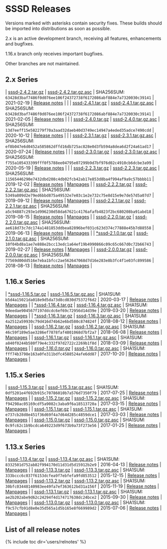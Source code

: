 # SSSD Releases

Versions marked with asterisks contain security fixes. These builds should be imported into distributions as soon as possible.

2.x is an active development branch, receiving all features, enhancements and bugfixes.

1.16.x branch only receives important bugfixes.

Other branches are not maintained.

## 2.x Series

| [sssd-2.4.2.tar.gz](https://github.com/SSSD/sssd/releases/download/2.4.2/sssd-2.4.2.tar.gz)        | [sssd-2.4.2.tar.gz.asc](https://github.com/SSSD/sssd/releases/download/2.4.2/sssd-2.4.2.tar.gz.asc)      | SHA256SUM: `63428d3baf7486f0d076ee106f24372738f6172086abf884e7a7320030c39141` | 2021-02-19 | [Release notes](relnotes/notes_2_4_2) | |
| [sssd-2.4.1.tar.gz](https://github.com/SSSD/sssd/releases/download/2.4.1/sssd-2.4.1.tar.gz)        | [sssd-2.4.1.tar.gz.asc](https://github.com/SSSD/sssd/releases/download/2.4.1/sssd-2.4.1.tar.gz.asc)      | SHA256SUM: `63428d3baf7486f0d076ee106f24372738f6172086abf884e7a7320030c39141` | 2021-02-05 | [Release notes](relnotes/notes_2_4_1) | |
| [sssd-2.4.0.tar.gz](https://github.com/SSSD/sssd/releases/download/sssd-2_4_0/sssd-2.4.0.tar.gz)   | [sssd-2.4.0.tar.gz.asc](https://github.com/SSSD/sssd/releases/download/sssd-2_4_0/sssd-2.4.0.tar.gz.asc) | SHA256SUM: `13d7eeff15e582279f70a3aad32daeb40d3749ec14947a4eded35adce7490cdd` | 2020-10-12 | [Release notes](relnotes/notes_2_4_0) | |
| [sssd-2.3.1.tar.gz](https://github.com/SSSD/sssd/releases/download/sssd-2_3_1/sssd-2.3.1.tar.gz)   | [sssd-2.3.1.tar.gz.asc](https://github.com/SSSD/sssd/releases/download/sssd-2_3_1/sssd-2.3.1.tar.gz.asc) | SHA256SUM: `ef8b047e6d0452a585862dffd16db725ac828e0d3fb594a8dea6d2f24a61ad17` | 2020-07-24 | [Release notes](relnotes/notes_2_3_1) | |
| [sssd-2.3.0.tar.gz](https://github.com/SSSD/sssd/releases/download/sssd-2_3_0/sssd-2.3.0.tar.gz)   | [sssd-2.3.0.tar.gz.asc](https://github.com/SSSD/sssd/releases/download/sssd-2_3_0/sssd-2.3.0.tar.gz.asc) | SHA256SUM: `f755a105433399fff0f5788ee04795e07299b9d7bf976d02c4910cb6dcbe3a99` | 2020-05-19 | [Release notes](relnotes/notes_2_3_0) | |
| [sssd-2.2.3.tar.gz](https://github.com/SSSD/sssd/releases/download/sssd-2_2_3/sssd-2.2.3.tar.gz)   | [sssd-2.2.3.tar.gz.asc](https://github.com/SSSD/sssd/releases/download/sssd-2_2_3/sssd-2.2.3.tar.gz.asc) | SHA256SUM: `11565446290e7432dbd208c4db02fcb42ab17e853d8ba4f994af9a9c57bbbb11` | 2019-12-02 | [Release notes](relnotes/notes_2_2_3) | [Manpages](http://mzidek.fedorapeople.org/sssd/2.2.3/man/)  |
| [sssd-2.2.2.tar.gz](https://github.com/SSSD/sssd/releases/download/sssd-2_2_2/sssd-2.2.2.tar.gz)   | [sssd-2.2.2.tar.gz.asc](https://github.com/SSSD/sssd/releases/download/sssd-2_2_2/sssd-2.2.2.tar.gz.asc) | SHA256SUM: `5349a809d2e79ed6bbd875a49532e7e03c1e2e732c75e8d15e9e7de57d5a07d7` | 2019-09-12 | [Release notes](relnotes/notes_2_2_2) | [Manpages](http://mzidek.fedorapeople.org/sssd/2.2.2/man/)  |
| [sssd-2.2.1.tar.gz](https://github.com/SSSD/sssd/releases/download/sssd-2_2_1/sssd-2.2.1.tar.gz)   | [sssd-2.2.1.tar.gz.asc](https://github.com/SSSD/sssd/releases/download/sssd-2_2_1/sssd-2.2.1.tar.gz.asc) | SHA256SUM: `a5c94887c293e1d996230d58da67621c4176afafb4823f2bc680208ba91abd18` | 2019-08-15 | [Release notes](relnotes/notes_2_2_1) | [Manpages](http://mzidek.fedorapeople.org/sssd/2.2.1/man/)  |
| [sssd-2.2.0.tar.gz](https://github.com/SSSD/sssd/releases/download/sssd-2_2_0/sssd-2.2.0.tar.gz)   | [sssd-2.2.0.tar.gz.asc](https://github.com/SSSD/sssd/releases/download/sssd-2_2_0/sssd-2.2.0.tar.gz.asc) | SHA256SUM: `ae618d73c7dc174a1481853ddbea82896bef031c623d374c77888e45b7d88558` | 2019-06-13 | [Release notes](relnotes/notes_2_2_0) | [Manpages](http://jhrozek.fedorapeople.org/sssd/2.2.0/man/) |
| [\*sssd-2.1.0.tar.gz](https://github.com/SSSD/sssd/releases/download/sssd-2_1_0/sssd-2.1.0.tar.gz) | [sssd-2.1.0.tar.gz.asc](https://github.com/SSSD/sssd/releases/download/sssd-2_1_0/sssd-2.1.0.tar.gz.asc) | SHA256SUM: `10f04bd8a1ae7e888e2bcc13edc1a64ef19b4990866c09c65c667d0c72b66743` | 2019-02-27 | [Release notes](relnotes/notes_2_1_0) | [Manpages](http://jhrozek.fedorapeople.org/sssd/2.1.0/man/) |
| [sssd-2.0.0.tar.gz](https://github.com/SSSD/sssd/releases/download/sssd-2_0_0/sssd-2.0.0.tar.gz)   | [sssd-2.0.0.tar.gz.asc](https://github.com/SSSD/sssd/releases/download/sssd-2_0_0/sssd-2.0.0.tar.gz.asc) | SHA256SUM: `77569d00dd516e7eba1bfcc2ae562647068d7d16e283e8b3fc4f1e03fc899586` | 2018-08-13 | [Release notes](relnotes/notes_2_0_0) | [Manpages](http://jhrozek.fedorapeople.org/sssd/2.0.0/man/) |

## 1.16.x Series

| [\*sssd-1.16.5.tar.gz](https://github.com/SSSD/sssd/releases/download/sssd-1_16_5/sssd-1.16.5.tar.gz) | [sssd-1.16.5.tar.gz.asc](https://github.com/SSSD/sssd/releases/download/sssd-1_16_5/sssd-1.16.5.tar.gz.asc) | SHA1SUM: `b5d4a15021da018e9d5da73d8cd830d75372f6d2` | 2020-03-17 | [Release notes](relnotes/notes_1_16_5) | [Manpages](http://mzidek.fedorapeople.org/sssd/1.16.5/man/)  |
| [\*sssd-1.16.4.tar.gz](https://github.com/SSSD/sssd/releases/download/sssd-1_16_4/sssd-1.16.4.tar.gz) | [sssd-1.16.4.tar.gz.asc](https://github.com/SSSD/sssd/releases/download/sssd-1_16_4/sssd-1.16.4.tar.gz.asc) | SHA1SUM: `9deedae904567f197ddcdc6ef69c72956d14d39e` | 2019-03-20 | [Release notes](relnotes/notes_1_16_4) | [Manpages](http://jhrozek.fedorapeople.org/sssd/1.16.4/man/) |
| [\*sssd-1.16.3.tar.gz](https://github.com/SSSD/sssd/releases/download/sssd-1_16_3/sssd-1.16.3.tar.gz) | [sssd-1.16.3.tar.gz.asc](https://github.com/SSSD/sssd/releases/download/sssd-1_16_3/sssd-1.16.3.tar.gz.asc) | SHA1SUM: `4a2512a59930c79d416d74b62e6bd580c874824f` | 2018-08-12 | [Release notes](relnotes/notes_1_16_3) | [Manpages](http://jhrozek.fedorapeople.org/sssd/1.16.3/man/) |
| [sssd-1.16.2.tar.gz](https://github.com/SSSD/sssd/releases/download/sssd-1_16_2/sssd-1.16.2.tar.gz)   | [sssd-1.16.2.tar.gz.asc](https://github.com/SSSD/sssd/releases/download/sssd-1_16_2/sssd-1.16.2.tar.gz.asc) | SHA1SUM: `46c59f189e5ae3286ef7878faf4801068d7bf2a7` | 2018-06-08 | [Release notes](relnotes/notes_1_16_2) | [Manpages](http://jhrozek.fedorapeople.org/sssd/1.16.2/man/) |
| [sssd-1.16.1.tar.gz](https://github.com/SSSD/sssd/releases/download/sssd-1_16_1/sssd-1.16.1.tar.gz)   | [sssd-1.16.1.tar.gz.asc](https://github.com/SSSD/sssd/releases/download/sssd-1_16_1/sssd-1.16.1.tar.gz.asc) | SHA1SUM: `a840f0244b580f79e4c332f97d2722c2269b1f8d` | 2018-03-09 | [Release notes](relnotes/notes_1_16_1) | [Manpages](http://jhrozek.fedorapeople.org/sssd/1.16.1/man/) |
| [*sssd-1.16.0.tar.gz*](https://github.com/SSSD/sssd/releases/download/sssd-1_16_0/sssd-1.16.0.tar.gz) | [sssd-1.16.0.tar.gz.asc](https://github.com/SSSD/sssd/releases/download/sssd-1_16_0/sssd-1.16.0.tar.gz.asc) | SHA1SUM: `fff74b3798e163a0fe311bdfc4588524afe6dd87` | 2017-10-20 | [Release notes](relnotes/notes_1_16_0) | [Manpages](http://jhrozek.fedorapeople.org/sssd/1.16.0/man/) |

## 1.15.x Series

| [sssd-1.15.3.tar.gz](https://github.com/SSSD/sssd/releases/download/sssd-1_15_3/sssd-1.15.3.tar.gz) | [sssd-1.15.3.tar.gz.asc](https://github.com/SSSD/sssd/releases/download/sssd-1_15_3/sssd-1.15.3.tar.gz.asc) | SHA1SUM: `0df5201e4f692b915c70786010b7a576d7350f79` | 2017-07-25 | [Release notes](relnotes/notes_1_15_3) | [Manpages](http://jhrozek.fedorapeople.org/sssd/1.15.3/man/) |
| [sssd-1.15.2.tar.gz](https://github.com/SSSD/sssd/releases/download/sssd-1_15_2/sssd-1.15.2.tar.gz) | [sssd-1.15.2.tar.gz.asc](https://github.com/SSSD/sssd/releases/download/sssd-1_15_2/sssd-1.15.2.tar.gz.asc) | SHA1SUM: `f94298ac05169cdf5a9082c3aba9f6a18513720a` | 2017-03-15 | [Release notes](relnotes/notes_1_15_2) | [Manpages](http://jhrozek.fedorapeople.org/sssd/1.15.2/man/) |
| [sssd-1.15.1.tar.gz](https://github.com/SSSD/sssd/releases/download/sssd-1_15_1/sssd-1.15.1.tar.gz) | [sssd-1.15.1.tar.gz.asc](https://github.com/SSSD/sssd/releases/download/sssd-1_15_1/sssd-1.15.1.tar.gz.asc) | SHA1SUM: `e737cb28d8e451f36d69f4a7d64d285c4859dce1` | 2017-03-03 | [Release notes](relnotes/notes_1_15_1) | [Manpages](http://jhrozek.fedorapeople.org/sssd/1.15.1/man/) |
| [sssd-1.15.0.tar.gz](https://github.com/SSSD/sssd/releases/download/sssd-1_15_0/sssd-1.15.0.tar.gz) | [sssd-1.15.0.tar.gz.asc](https://github.com/SSSD/sssd/releases/download/sssd-1_15_0/sssd-1.15.0.tar.gz.asc) | SHA1SUM: `0c9fc62c1b9bcdca649223d9f673b9a73f273e56` | 2017-01-25 | [Release notes](relnotes/notes_1_15_0) | [Manpages](http://jhrozek.fedorapeople.org/sssd/1.15.0/man/) |

## 1.13.x Series

| [sssd-1.13.4.tar.gz](https://github.com/SSSD/sssd/releases/download/sssd-1_13_4/sssd-1.13.4.tar.gz) | [sssd-1.13.4.tar.gz.asc](https://github.com/SSSD/sssd/releases/download/sssd-1_13_4/sssd-1.13.4.tar.gz.asc) | SHA1SUM: `8332501d752ab82f994170d11d31d5d15912b2e9` | 2016-04-13 | [Release notes](relnotes/notes_1_13_4) | [Manpages](http://jhrozek.fedorapeople.org/sssd/1.13.4/man/) |
| [sssd-1.13.3.tar.gz](https://github.com/SSSD/sssd/releases/download/sssd-1_13_3/sssd-1.13.3.tar.gz) | [sssd-1.13.3.tar.gz.asc](https://github.com/SSSD/sssd/releases/download/sssd-1_13_3/sssd-1.13.3.tar.gz.asc) | SHA1SUM: `333bccc6c037f6153dcfea9f7ebfefa9fd853512` | 2015-12-15 | [Release notes](relnotes/notes_1_13_3) | [Manpages](http://jhrozek.fedorapeople.org/sssd/1.13.3/man/) |
| [sssd-1.13.2.tar.gz](https://github.com/SSSD/sssd/releases/download/sssd-1_13_2/sssd-1.13.2.tar.gz) | [sssd-1.13.2.tar.gz.asc](https://github.com/SSSD/sssd/releases/download/sssd-1_13_2/sssd-1.13.2.tar.gz.asc) | SHA1SUM: `30bfc03448140983ee49fa7ef363612bd31a156f` | 2015-11-19 | [Release notes](relnotes/notes_1_13_2) | [Manpages](http://jhrozek.fedorapeople.org/sssd/1.13.2/man/) |
| [sssd-1.13.1.tar.gz](https://github.com/SSSD/sssd/releases/download/sssd-1_13_1/sssd-1.13.1.tar.gz) | [sssd-1.13.1.tar.gz.asc](https://github.com/SSSD/sssd/releases/download/sssd-1_13_1/sssd-1.13.1.tar.gz.asc) | SHA1SUM: `ae2b202abe9d62c24294f4d174717638dc24bce2` | 2015-09-30 | [Release notes](relnotes/notes_1_13_1) | [Manpages](http://jhrozek.fedorapeople.org/sssd/1.13.1/man/) |
| [sssd-1.13.0.tar.gz](https://github.com/SSSD/sssd/releases/download/sssd-1_13_0/sssd-1.13.0.tar.gz) | [sssd-1.13.0.tar.gz.asc](https://github.com/SSSD/sssd/releases/download/sssd-1_13_0/sssd-1.13.0.tar.gz.asc) | SHA1SUM: `f9c57cfb91d8e0e35d565a1d5b165e8f669989d2` | 2015-07-06 | [Release notes](relnotes/notes_1_13_0) | [Manpages](http://jhrozek.fedorapeople.org/sssd/1.13.0/man/) |

## List of all release notes
{% include toc dir='users/relnotes' %}
